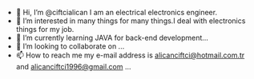 - 👋 Hi, I’m @ciftcialican I am an electrical electronics engineer.
- 👀 I’m interested in many things for many things.I deal with electronics things for my job.
- 🌱 I’m currently learning JAVA for back-end development...
- 💞️ I’m looking to collaborate on ...
- 📫 How to reach me my e-mail address is alicanciftci@hotmail.com.tr and alicanciftci1996@gmail.com ...

<!---
ciftcialican/ciftcialican is a ✨ special ✨ repository because its `README.md` (this file) appears on your GitHub profile.
You can click the Preview link to take a look at your changes.
--->
